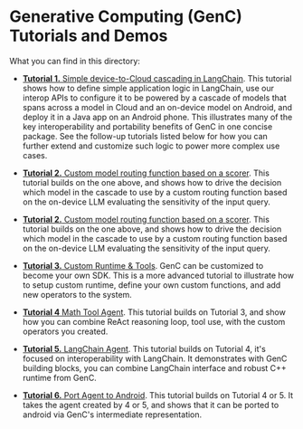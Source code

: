 # Generative Computing (GenC) Tutorials and Demos

What you can find in this directory:

*   [**Tutorial 1.** Simple device-to-Cloud cascading in LangChain](tutorial_1_simple_device_to_cloud_cascading.ipynb).
    This tutorial shows how to define simple application logic in LangChain, use
    our interop APIs to configure it to be powered by a cascade of models that
    spans across a model in Cloud and an on-device model on Android, and deploy
    it in a Java app on an Android phone. This illustrates many of the key
    interoperability and portability benefits of GenC in one concise package.
    See the follow-up tutorials listed below for how you can further extend and
    customize such logic to power more complex use cases.

*   [**Tutorial 2.** Custom model routing function based on a scorer](tutorial_2_custom_routing.ipynb).
    This tutorial builds on the one above, and shows how to drive the decision
    which model in the cascade to use by a custom routing function based on the
    on-device LLM evaluating the sensitivity of the input query.
*   [**Tutorial 2.** Custom model routing function based on a scorer](tutorial_2_custom_routing.ipynb).
    This tutorial builds on the one above, and shows how to drive the decision
    which model in the cascade to use by a custom routing function based on the
    on-device LLM evaluating the sensitivity of the input query.

*   [**Tutorial 3.** Custom Runtime & Tools](tutorial_3_custom_runtime.ipynb).
    GenC can be customized to become your own SDK. This is a more advanced
    tutorial to illustrate how to setup custom runtime, define your own custom
    functions, and add new operators to the system.

*   [**Tutorial 4** Math Tool Agent](tutorial_4_math_tool_agent.ipynb).
    This tutorial builds on Tutorial 3, and show how you can combine ReAct
    reasoning loop, tool use, with the custom operators you created.

*   [**Tutorial 5.** LangChain Agent](tutorial_5_langchain_agent.ipynb). This
    tutorial builds on Tutorial 4, it's focused on interoperability with
    LangChain. It demonstrates with GenC building blocks, you can combine
    LangChain interface and robust C++ runtime from GenC.

*   [**Tutorial 6.** Port Agent to Android](tutorial_6_android_agent.ipynb).
    This tutorial builds on Tutorial 4 or 5. It takes the agent created by 4 or
    5, and shows that it can be ported to android via GenC's intermediate
    representation.
